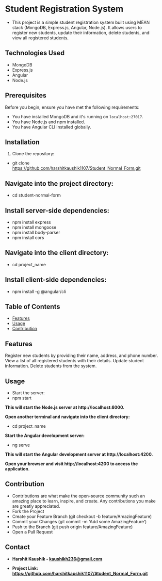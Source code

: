 # Student Registration System

- This project is a simple student registration system built using MEAN stack (MongoDB, Express.js, Angular, Node.js). It allows users to register new students, update their information, delete students, and view all registered students.

## Technologies Used

- MongoDB
- Express.js
- Angular
- Node.js

## Prerequisites

Before you begin, ensure you have met the following requirements:
- You have installed MongoDB and it's running on `localhost:27017`.
- You have Node.js and npm installed.
- You have Angular CLI installed globally.

## Installation

1. Clone the repository:

- git clone https://github.com/harshitkaushik1107/Student_Normal_Form.git

## Navigate into the project directory:
- cd student-normal-form

## Install server-side dependencies:

- npm install express
- npm install mongoose
- npm install body-parser
- npm install cors

## Navigate into the client directory:

- cd project_name

## Install client-side dependencies:

- npm install -g @angular/cli

## Table of Contents
- [Features](#features)
- [Usage](#usage)
- [Contribution](#contribution)

## Features

Register new students by providing their name, address, and phone number.
View a list of all registered students with their details.
Update student information.
Delete students from the system.

## Usage

- Start the server:
-  npm start

**This will start the Node.js server at http://localhost:8000.**

**Open another terminal and navigate into the client directory:**

- cd project_name

**Start the Angular development server:**

- ng serve

**This will start the Angular development server at http://localhost:4200.**

**Open your browser and visit http://localhost:4200 to access the application.**


## Contribution

- Contributions are what make the open-source community such an amazing place to learn, inspire, and create. Any contributions you make are greatly appreciated.
- Fork the Project
- Create your Feature Branch (git checkout -b feature/AmazingFeature)
- Commit your Changes (git commit -m 'Add some AmazingFeature')
- Push to the Branch (git push origin feature/AmazingFeature)
- Open a Pull Request

## Contact

- **Harshit Kaushik - kaushikh236@gmail.com**

- **Project Link: https://github.com/harshitkaushik1107/Student_Normal_Form.git**
